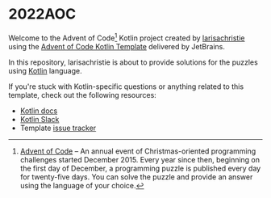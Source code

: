 # 2022AOC

Welcome to the Advent of Code[^aoc] Kotlin project created by [larisachristie][github] using the [Advent of Code Kotlin Template][template] delivered by JetBrains.

In this repository, larisachristie is about to provide solutions for the puzzles using [Kotlin][kotlin] language.

If you're stuck with Kotlin-specific questions or anything related to this template, check out the following resources:

- [Kotlin docs][docs]
- [Kotlin Slack][slack]
- Template [issue tracker][issues]


[^aoc]:
    [Advent of Code][aoc] – An annual event of Christmas-oriented programming challenges started December 2015.
    Every year since then, beginning on the first day of December, a programming puzzle is published every day for twenty-five days.
    You can solve the puzzle and provide an answer using the language of your choice.

[aoc]: https://adventofcode.com
[docs]: https://kotlinlang.org/docs/home.html
[github]: https://github.com/larisachristie
[issues]: https://github.com/kotlin-hands-on/advent-of-code-kotlin-template/issues
[kotlin]: https://kotlinlang.org
[slack]: https://surveys.jetbrains.com/s3/kotlin-slack-sign-up
[template]: https://github.com/kotlin-hands-on/advent-of-code-kotlin-template

